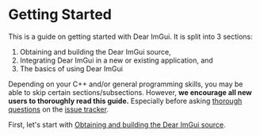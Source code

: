 # Getting Started

This is a guide on getting started with Dear ImGui. It is split into 3 sections:

 1. Obtaining and building the Dear ImGui source,
 2. Integrating Dear ImGui in a new or existing application, and
 3. The basics of using Dear ImGui

Depending on your C++ and/or general programming skills, you may be able to skip certain sections/subsections.
However, **we encourage all new users to thoroughly read this guide.** Especially before asking
[thorough questions](https://bit.ly/3nwRnx1) on the [issue tracker](https://github.com/ocornut/imgui/issues).

First, let's start with [Obtaining and building the Dear ImGui source](getting-started/building.md).
